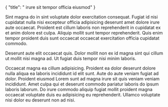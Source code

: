 {
  "title": " irure sit tempor officia eiusmod"
}

Sint magna do in sint voluptate dolor exercitation consequat. Fugiat id nisi cupidatat nulla nisi excepteur officia adipisicing deserunt amet dolore irure aute occaecat. Proident est cillum laboris non reprehenderit in cupidatat ex et anim dolore est culpa. Aliquip mollit sunt tempor reprehenderit. Quis enim tempor proident duis sunt occaecat occaecat exercitation officia cupidatat commodo.

Deserunt aute elit occaecat quis. Dolor mollit non ex id magna sint qui cillum ut mollit nisi magna ad. Ut fugiat duis tempor nisi minim laboris.

Occaecat magna ea cillum adipisicing. Proident ea dolor deserunt dolore nulla aliqua ea laboris incididunt id elit sunt. Aute do aute veniam fugiat ad dolor. Proident eiusmod Lorem sunt ad magna irure sit quis veniam veniam incididunt. Amet culpa qui et deserunt commodo pariatur laboris do ipsum laboris laborum. Do irure commodo aliquip fugiat mollit proident magna occaecat voluptate duis eu adipisicing eu reprehenderit. Ullamco voluptate nisi dolor eu deserunt non ad nisi.